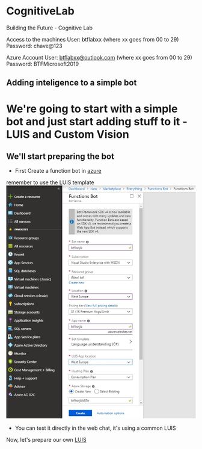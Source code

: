 # CognitiveLab
Building the Future - Cognitive Lab

Access to the machines
User: btflabxx (where xx goes from 00 to 29)
Password: chave@123


Azure Account
User: btflabxx@outlook.com (where xx goes from 00 to 29)
Password: BTFMicrosoft2019


## Adding inteligence to a simple bot

# We're going to start with a simple bot and just start adding stuff to it - LUIS and Custom Vision


## We'll start preparing the bot

- First Create a function bot in [azure](https://portal.azure.com) 

remember to use the LUIS template
![create bot](screens/createbotfunction.jpg)

- You can test it directly in the web chat, it's using a common LUIS

Now, let's prepare our own [LUIS](LUIS1.md)
